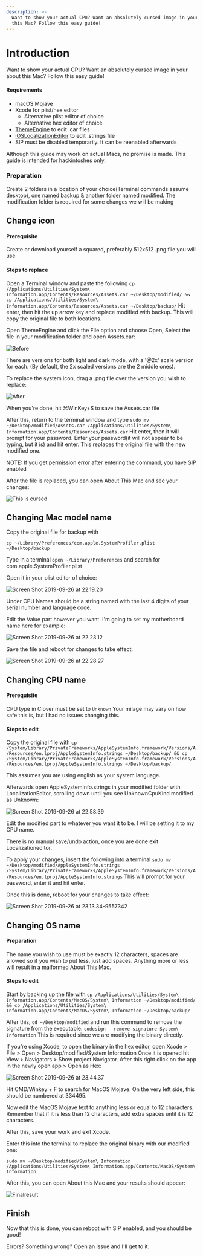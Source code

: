 ```yaml
---
description: >-
  Want to show your actual CPU? Want an absolutely cursed image in your about
  this Mac? Follow this easy guide!
---
```


# Introduction

Want to show your actual CPU? Want an absolutely cursed image in your about this Mac? Follow this easy guide!

#### Requirements

* macOS Mojave
* Xcode for plist/hex editor
  * Alternative plist editor of choice
  * Alternative hex editor of choice
* [ThemeEngine](https://github.com/alexzielenski/ThemeEngine/releases) to edit .car files
* [iOSLocalizationEditor](https://github.com/igorkulman/iOSLocalizationEditor) to edit .strings file
* SIP must be disabled temporarily. It can be reenabled afterwards

Although this guide may work on actual Macs, no promise is made. This guide is intended for hackintoshes only.

### Preparation

Create 2 folders in a location of your choice\(Terminal commands assume desktop\), one named backup & another folder named modified. The modification folder is required for some changes we will be making

## Change icon

#### Prerequisite

Create or download yourself a squared, preferably 512x512 .png file you will use

#### Steps to replace

Open a Terminal window and paste the following `cp /Applications/Utilities/System\ Information.app/Contents/Resources/Assets.car ~/Desktop/modified/ && cp /Applications/Utilities/System\ Information.app/Contents/Resources/Assets.car ~/Desktop/backup/` Hit enter, then hit the up arrow key and replace modified with backup. This will copy the original file to both locations.

Open ThemeEngine and click the File option and choose Open, Select the file in your modification folder and open Assets.car:

![Before](.gitbook/assets/before-icon.png)

There are versions for both light and dark mode, with a '@2x' scale version for each. \(By default, the 2x scaled versions are the 2 middle ones\).

To replace the system icon, drag a .png file over the version you wish to replace:

![After](.gitbook/assets/after-icon.png)

When you're done, hit ⌘WinKey+S to save the Assets.car file

After this, return to the terminal window and type `sudo mv ~/Desktop/modified/Assets.car /Applications/Utilities/System\ Information.app/Contents/Resources/Assets.car` Hit enter, then it will prompt for your password. Enter your password\(it will not appear to be typing, but it is\) and hit enter. This replaces the original file with the new modified one.

NOTE: If you get permission error after entering the command, you have SIP enabled

After the file is replaced, you can open About This Mac and see your changes:

![This is cursed](.gitbook/assets/iconapplied.png)

## Changing Mac model name

Copy the original file for backup with

`cp ~/Library/Preferences/com.apple.SystemProfiler.plist ~/Desktop/backup`

Type in a terminal `open ~/Library/Preferences` and search for com.apple.SystemProfiler.plist

Open it in your plist editor of choice:

![Screen Shot 2019-09-26 at 22.19.20](.gitbook/assets/systemprofilerbefore.png)

Under CPU Names should be a string named with the last 4 digits of your serial number and language code.

Edit the Value part however you want. I'm going to set my motherboard name here for example:

![Screen Shot 2019-09-26 at 22.23.12](.gitbook/assets/systemprofilerafter.png)

Save the file and reboot for changes to take effect:

![Screen Shot 2019-09-26 at 22.28.27](.gitbook/assets/beforecpu.png)

## Changing CPU name

#### Prerequisite

CPU type in Clover must be set to `Unknown` Your milage may vary on how safe this is, but I had no issues changing this.

#### Steps to edit

Copy the original file with `cp /System/Library/PrivateFrameworks/AppleSystemInfo.framework/Versions/A/Resources/en.lproj/AppleSystemInfo.strings ~/Desktop/backup/ && cp /System/Library/PrivateFrameworks/AppleSystemInfo.framework/Versions/A/Resources/en.lproj/AppleSystemInfo.strings ~/Desktop/backup/`

This assumes you are using english as your system language.

Afterwards open AppleSystemInfo.strings in your modified folder with LocalizationEditor, scrolling down until you see UnknownCpuKind modified as Unknown:

![Screen Shot 2019-09-26 at 22.58.39](.gitbook/assets/localeditor.png)

Edit the modified part to whatever you want it to be. I will be setting it to my CPU name.

There is no manual save/undo action, once you are done exit Localizationeditor.

To apply your changes, insert the following into a terminal `sudo mv ~/Desktop/modified/AppleSystemInfo.strings /System/Library/PrivateFrameworks/AppleSystemInfo.framework/Versions/A/Resources/en.lproj/AppleSystemInfo.strings` This will prompt for your password, enter it and hit enter.

Once this is done, reboot for your changes to take effect:

![Screen Shot 2019-09-26 at 23.13.34-9557342](.gitbook/assets/2ndlast.png)

## Changing OS name

#### Preparation

The name you wish to use must be exactly 12 characters, spaces are allowed so if you wish to put less, just add spaces. Anything more or less will result in a malformed About This Mac.

#### Steps to edit

Start by backing up the file with `cp /Applications/Utilities/System\ Information.app/Contents/MacOS/System\ Information ~/Desktop/modified/ && cp /Applications/Utilities/System\ Information.app/Contents/MacOS/System\ Information ~/Desktop/backup/`

After this, `cd ~/Desktop/modified` and run this command to remove the signature from the executable: `codesign --remove-signature System\ Information` This is required since we are modifying the binary directly.

If you're using Xcode, to open the binary in the hex editor, open Xcode &gt; File &gt; Open &gt; Desktop/modified/System Information Once it is opened hit View &gt; Navigators &gt; Show project Navigator. After this right click on the app in the newly open app &gt; Open as Hex:

![Screen Shot 2019-09-26 at 23.44.37](.gitbook/assets/hexeditor.png)

Hit CMD/Winkey + F to search for MacOS Mojave. On the very left side, this should be numbered at 334495.

Now edit the MacOS Mojave text to anything less or equal to 12 characters. Remember that if it is less than 12 characters, add extra spaces until it is 12 characters.

After this, save your work and exit Xcode.

Enter this into the terminal to replace the original binary with our modified one:

`sudo mv ~/Desktop/modified/System\ Information /Applications/Utilities/System\ Information.app/Contents/MacOS/System\ Information`

After this, you can open About this Mac and your results should appear:

![Finalresult](.gitbook/assets/finalresult.png)

## Finish

Now that this is done, you can reboot with SIP enabled, and you should be good!

Errors? Something wrong? Open an issue and I'll get to it.

